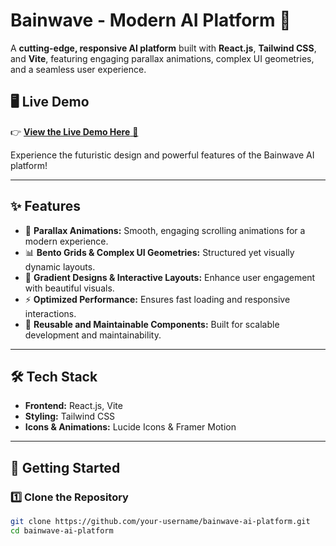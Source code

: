 # Bainwave - Modern AI Platform 🚀  

A **cutting-edge, responsive AI platform** built with **React.js**, **Tailwind CSS**, and **Vite**, featuring engaging parallax animations, complex UI geometries, and a seamless user experience.

## 🖥️ Live Demo  
👉 [**View the Live Demo Here** 🚀](https://bainwave-ai.netlify.app/)  

Experience the futuristic design and powerful features of the Bainwave AI platform!

---

## ✨ Features  
- 🌌 **Parallax Animations:** Smooth, engaging scrolling animations for a modern experience.  
- 📊 **Bento Grids & Complex UI Geometries:** Structured yet visually dynamic layouts.  
- 🎨 **Gradient Designs & Interactive Layouts:** Enhance user engagement with beautiful visuals.  
- ⚡ **Optimized Performance:** Ensures fast loading and responsive interactions.  
- 🔄 **Reusable and Maintainable Components:** Built for scalable development and maintainability.  

---

## 🛠️ Tech Stack  
- **Frontend:** React.js, Vite  
- **Styling:** Tailwind CSS  
- **Icons & Animations:** Lucide Icons & Framer Motion  

---

## 🚀 Getting Started  

### 1️⃣ Clone the Repository  
```bash
git clone https://github.com/your-username/bainwave-ai-platform.git
cd bainwave-ai-platform

 
